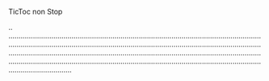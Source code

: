 TicToc non Stop

..
...............................................................................................................................................................................................................................................................................................................................................................................................................................................................................................................................................